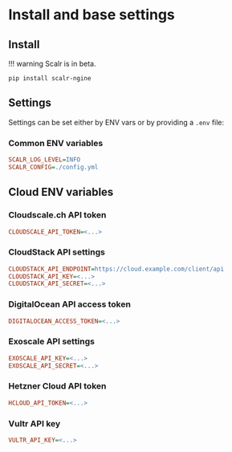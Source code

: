 # Install and base settings

## Install

!!! warning
    Scalr is in beta.

```shell
pip install scalr-ngine
```

## Settings

Settings can be set either by ENV vars or by providing a `.env` file:

### Common ENV variables

```ini
SCALR_LOG_LEVEL=INFO
SCALR_CONFIG=./config.yml
```

## Cloud ENV variables

### Cloudscale.ch API token

```ini
CLOUDSCALE_API_TOKEN=<...>
```

### CloudStack API settings

```ini
CLOUDSTACK_API_ENDPOINT=https://cloud.example.com/client/api
CLOUDSTACK_API_KEY=<...>
CLOUDSTACK_API_SECRET=<...>
```

### DigitalOcean API access token

```ini
DIGITALOCEAN_ACCESS_TOKEN=<...>
```

### Exoscale API settings

```ini
EXOSCALE_API_KEY=<...>
EXOSCALE_API_SECRET=<...>
```

### Hetzner Cloud API token

```ini
HCLOUD_API_TOKEN=<...>
```

### Vultr API key

```ini
VULTR_API_KEY=<...>
```
